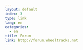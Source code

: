 ```yaml
---
layout: default
index: 3
type: link
lang: en
categories:
  - en
title: Forum
link: http://forum.wheeltracks.net
---
```

